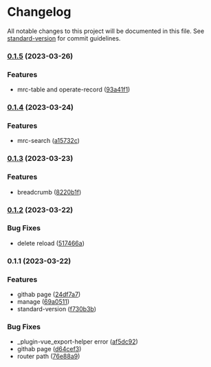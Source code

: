 # Changelog

All notable changes to this project will be documented in this file. See [standard-version](https://github.com/conventional-changelog/standard-version) for commit guidelines.

### [0.1.5](https://github.com/Tai1013/manage/compare/v0.1.4...v0.1.5) (2023-03-26)


### Features

* mrc-table and operate-record ([93a41f1](https://github.com/Tai1013/manage/commit/93a41f1cde00cf5d524caf79f9b787c57632ebb6))

### [0.1.4](https://github.com/Tai1013/manage/compare/v0.1.3...v0.1.4) (2023-03-24)


### Features

* mrc-search ([a15732c](https://github.com/Tai1013/manage/commit/a15732cf5139119b59adf6b9d8621f5dc4cb7bc0))

### [0.1.3](https://github.com/Tai1013/manage/compare/v0.1.2...v0.1.3) (2023-03-23)


### Features

* breadcrumb ([8220b1f](https://github.com/Tai1013/manage/commit/8220b1f15f49857b155eef4015b3e4cf45feb9d8))

### [0.1.2](https://github.com/Tai1013/manage/compare/v0.1.1...v0.1.2) (2023-03-22)


### Bug Fixes

* delete reload ([517466a](https://github.com/Tai1013/manage/commit/517466ada2a5001e7288f9cf1e87ef3be51dd993))

### 0.1.1 (2023-03-22)


### Features

* githab page ([24df7a7](https://github.com/Tai1013/manage/commit/24df7a7089644c664dec62b36d7ac8640a1cdb30))
* manage ([69a0511](https://github.com/Tai1013/manage/commit/69a0511baca91ef5d73ecb809d96dcf0230f56a2))
* standard-version ([f730b3b](https://github.com/Tai1013/manage/commit/f730b3bfe3e2aabd61cf55092db9ed7c6a8f1db1))


### Bug Fixes

* _plugin-vue_export-helper error ([af5dc92](https://github.com/Tai1013/manage/commit/af5dc9267ef7ec270f5587f0d0b0c2798d8a8348))
* githab page ([d64cef3](https://github.com/Tai1013/manage/commit/d64cef38727037861f41385e9d138e150c7ba70f))
* router path ([76e88a9](https://github.com/Tai1013/manage/commit/76e88a9b2348120922546d2a96f21bbf9cbfdf99))
